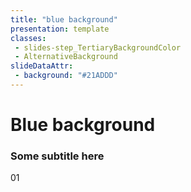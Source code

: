 ```yaml
---
title: "blue background"
presentation: template
classes:
 - slides-step_TertiaryBackgroundColor
 - AlternativeBackground
slideDataAttr:
 - background: "#21ADDD"
---
```


<div class="TitleAligner TitleAligner-CenterCenter">
    <div>
        <h1 class="SlideMainTitle AlternativeBackground-title slides-step_TertiaryBackgroundColor-title u-sans u-bold">Blue background</h1>
        <h3 class="AlternativeBackground-subtitle slides-step_TertiaryBackgroundColor-subtitle u-serif">Some subtitle here</h3>
        <div class="AlternativeBackground-topicIndex slides-step_TertiaryBackgroundColor-topicIndex">01</div>
    </div>
</div>

